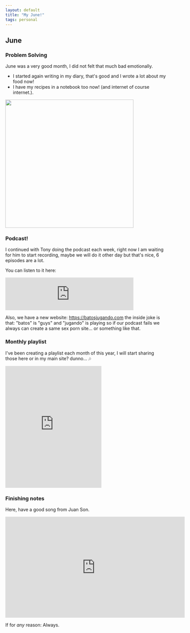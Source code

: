 ```yaml
---
layout: default
title: "My June!"
tags: personal
---
```


## June

### Problem Solving

June was a very good month, I did not felt that much bad emotionally.

- I started again writing in my diary, that's good and I wrote a lot about my food now!
- I have my recipes in a notebook too now! (and internet of course internet.).

<img src="https://i.imgur.com/zWaX4di.jpg" width="400px" />

### Podcast!

I continued with Tony doing the podcast each week, right now I am waiting for him to start recording, 
maybe we will do it other day but that's nice, 6 episodes are a lot.

You can listen to it here:

<iframe src="https://anchor.fm/elhongoverde/embed" height="102px" width="400px" frameborder="0" scrolling="no"></iframe>

Also, we have a new website: https://batosjugando.com the inside joke is that: "batos" is "guys" and "jugando" is playing 
so if our podcast fails we always can create a same sex porn site... or something like that.


### Monthly playlist
I've been creating a playlist each month of this year, I will start sharing those here or in my main site? dunno... 🎶
<iframe src="https://open.spotify.com/embed/playlist/3lOUS9cpK8t3N9YkBtEFMo" width="300" height="380" frameborder="0" allowtransparency="true" allow="encrypted-media"></iframe>

### Finishing notes
Here, have a good song from Juan Son.

<iframe width="560" height="315" src="https://www.youtube.com/embed/I71de0wHQbY" frameborder="0" allow="accelerometer; autoplay; encrypted-media; gyroscope; picture-in-picture" allowfullscreen></iframe>

If for _any_ reason:
Always.
